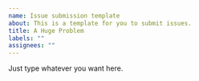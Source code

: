 ```yaml
---
name: Issue submission template
about: This is a template for you to submit issues.
title: A Huge Problem
labels: ""
assignees: ""
---
```


Just type whatever you want here.
